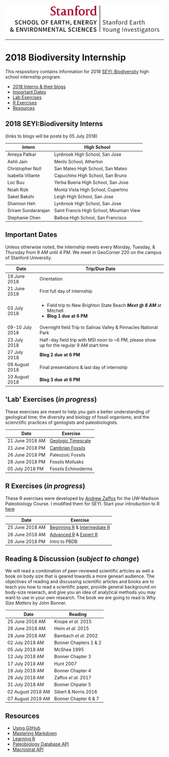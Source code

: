 ![SEYI Logo](images/CMYK_SE3_SEYI_H.png "wordmark logo")

---
# 2018 Biodiversity Internship
This respository contains information for 2018 [SEYI: Biodiversity](http://historyoflife.stanford.edu/) high school internship program.

* [2018 Interns & their blogs](#interns-blogs)
* [Important Dates](#important-dates)
* [Lab Exercises](#lab-exercises)
* [R Exercises](#r-exercises) 
* [Resources](#r-exercises) 

## <a name="interns-blogs"></a>2018 SEYI:Biodiversity Interns
(links to blogs will be poste by 05 July 2018)

Intern | High School
------ | -----------
Ameya Patkar | Lynbrook High School, San Jose
Ashli Jain | Menlo School, Atherton
Christopher Noll | San Mateo High School, San Mateo
Isabella Villante | Capuchino High School, San Bruno
Loc Buu | Yerba Buena High School, San Jose
Noah Rizk | Monta Vista High School, Cupertino
Saket Bakshi | Leigh High School, San Jose
Shannon Heh | Lynbrook High School, San Jose
Sriram Sundararajan | Saint Francis High School, Mountain View
Stephanie Chen | Balboa High School, San Francisco

## <a name="important-dates"></a>Important Dates
Unless otherwise noted, the internship meets every Monday, Tuesday, & Thursday from 9 AM until 4 PM.
We meet in GeoCorner 220 on the campus of Stanford University.

Date | Trip/Due Date
---- | -----
19 June 2018 | Orientation
21 June 2018 | First full day of internship
03 July 2018 | <ul><li>Field trip to New Brighton State Beach ***Meet @ 8 AM*** at Mitchell</li><li>**Blog 1 due at 6 PM**</li></ul>
09-10 July 2018 | Overnight field Trip to Salinas Valley & Pinnacles National Park
23 July 2018 | Half-day field trip with MSI noon to ~6 PM, please show up for the regular 9 AM start time
27 July 2018 | **Blog 2 due at 6 PM**
09 August 2018 | Final presentations & last day of internship
10 August 2018 | **Blog 3 due at 6 PM**

## <a name="lab-exercises"></a>'Lab' Exercises (*in progress*)
These exercises are meant to help you gain a better understanding of geological time; the diversity and biology of fossil organisms; and the scienctific practices of geologists and paleobiologists.

Date | Exercise
-----|---------
21 June 2018 AM | [Geologic Timescale](https://github.com/naheim/seyibExercises/blob/master/GeologicTime/geologicTime.md)
21 June 2018 PM | [Cambrian Fossils](https://github.com/naheim/seyibExercises/blob/master/FossilExercises/Lab01_CambrianFossils.pdf)
26 June 2018 PM | Paleozoic Fossils
28 June 2018 PM | Fossils Mollusks
05 July 2018 PM | Fossils Echinoderms


## <a name="r-exercises"></a>R Exercises (*in progress*)
These R exercises were developed by [Andrew Zaffos](https://github.com/aazaff) for the UW-Madison Paleobiology Course. I modified them for SEYI. Start your introduction to R [here](https://github.com/naheim/startLearn.R/blob/master/README.md)

Date | Exercise
---- | -----
25 June 2018 AM | [Beginning R](https://github.com/naheim/startLearn.R/blob/master/beginnerConcepts.md) & [Intermediate R](https://github.com/naheim/startLearn.R/blob/master/intermediateConcepts.md)
26 June 2018 AM | [Advanced R](https://github.com/naheim/startLearn.R/blob/master/advancedConcepts.md) & [Expert R](https://github.com/naheim/startLearn.R/blob/master/expertConcepts.md)
26 June 2018 PM | Intro to PBDB

## <a name="reading-discussion"></a>Reading & Discussion (*subject to change*)
We will read a combination of peer-reviewed scientific articles as well a book on body size that is geared towards a more genearl audience. The objectives of reading and discussing scientific articles and books are to teach you how to read a scientific paper, provide general background on body-size reserach, and give you an idea of analytical methods you may want to use in your own research. The book we are going to read is *Why Size Matters* by John Bonner.

Date | Reading
---- | -----
25 June 2018 AM | Knope *et al.* 2015
26 June 2018 AM | Heim *et al.* 2015
28 June 2018 AM | Bambach *et al.* 2002
02 July 2018 AM | Bonner Chapters 1 & 2
05 July 2018 AM | McShea 1995
12 July 2018 AM | Bonner Chapter 3
17 July 2018 AM | Hunt 2007
19 July 2018 AM | Bonner Chapter 4
26 July 2018 AM | Zaffos *et al.* 2017
31 July 2018 AM | Bonner Chpater 5
02 August 2018 AM | Sibert & Norris 2016
07 August 2018 AM | Bonner Chapter 6 & 7




## <a name="resources"></a>Resources
* [Using GitHub](https://github.com/naheim/seyibExercises/blob/master/GitTutorial/gitTutorial.md)
* [Mastering Markdown](https://guides.github.com/features/mastering-markdown)
* [Learning R](https://github.com/naheim/startLearn.R/blob/master/README.md)
* [Paleobiology Database API](http://paleobiodb.org/data1.2)
* [Macrostrat API](http://macrostrat.org/api)
